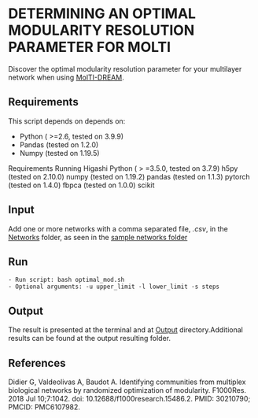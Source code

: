 # DETERMINING AN OPTIMAL MODULARITY RESOLUTION PARAMETER FOR MOLTI
Discover the optimal modularity resolution parameter for your multilayer network when using [MolTI-DREAM](https://github.com/gilles-didier/MolTi-DREAM).

## Requirements
This script depends on depends on:
* Python ( >=2.6, tested on 3.9.9)
* Pandas (tested on 1.2.0)
* Numpy (tested on 1.19.5)

Requirements Running Higashi Python ( > =3.5.0, tested on 3.7.9) h5py (tested on 2.10.0) numpy (tested on 1.19.2) pandas (tested on 1.1.3) pytorch (tested on 1.4.0) fbpca (tested on 1.0.0) scikit

## Input
Add one or more networks with a comma separated file, *.csv*, in the [Networks](src/networks/) folder, as seen in the [sample networks folder](https://github.com/marbatlle/Optimal-Rands-Communities/blob/bbc1168e96cfa3c1a0b740dbf828c6bd5c87d74c/src/sample_networks)
## Run 

    - Run script: bash optimal_mod.sh 
    - Optional arguments: -u upper_limit -l lower_limit -s steps

## Output
The result is presented at the terminal and at [Output](output/) directory.Additional results can be found at the output resulting folder.

## References
Didier G, Valdeolivas A, Baudot A. Identifying communities from multiplex biological networks by randomized optimization of modularity. F1000Res. 2018 Jul 10;7:1042. doi: 10.12688/f1000research.15486.2. PMID: 30210790; PMCID: PMC6107982.

